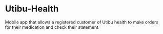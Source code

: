 # Utibu-Health
Mobile app that allows a registered customer of Utibu health to make orders for their medication and check their statement. 
